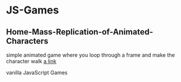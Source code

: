 # JS-Games



## Home-Mass-Replication-of-Animated-Characters 

simple animated game where you loop through a frame and make the character walk 
[a link](https://github.com/gonimy/JS-Games/tree/master/Home-Mass-Replication-of-Animated-Characters)





vanilla JavaScript Games 
